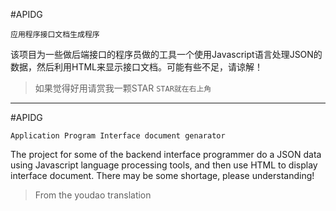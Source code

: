 #APIDG

`应用程序接口文档生成程序`

该项目为一些做后端接口的程序员做的工具一个使用Javascript语言处理JSON的数据，然后利用HTML来显示接口文档。可能有些不足，请谅解！

>如果觉得好用请赏我一颗STAR `STAR就在右上角`

---

#APIDG

`Application Program Interface document genarator`

The project for some of the backend interface programmer do a JSON data using Javascript language processing tools, and then use HTML to display interface document. There may be some shortage, please understanding!

>From the youdao translation

